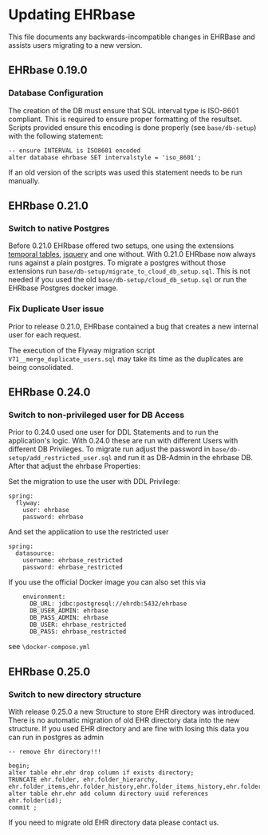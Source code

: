 # Updating EHRbase

This file documents any backwards-incompatible changes in EHRBase and
assists users migrating to a new version.

## EHRbase 0.19.0

### Database Configuration

The creation of the DB must ensure that SQL interval type is ISO-8601 compliant. This is required to ensure proper
formatting of the resultset.
Scripts provided ensure this encoding is done properly (see `base/db-setup`) with the following statement:

```
-- ensure INTERVAL is ISO8601 encoded
alter database ehrbase SET intervalstyle = 'iso_8601';
```

If an old version of the scripts was used this statement needs to be run manually.

## EHRbase 0.21.0

### Switch to native Postgres

Before 0.21.0 EHRbase offered two setups, one using the
extensions   [temporal tables](https://github.com/arkhipov/temporal_tables),
[jsquery](https://github.com/postgrespro/jsquery) and one without. With 0.21.0 EHRbase now always runs against a plain
postgres.
To migrate a postgres without those extensions run `base/db-setup/migrate_to_cloud_db_setup.sql`. This is not needed if
you used the old `base/db-setup/cloud_db_setup.sql`
or run the EHRbase Postgres docker image.

### Fix Duplicate User issue
Prior to release 0.21.0, EHRbase contained a bug that creates a new internal user for each request.

The execution of the Flyway migration script `V71__merge_duplicate_users.sql` may take its time as the duplicates are
being consolidated.

## EHRbase 0.24.0

### Switch to non-privileged user for DB Access

Prior to 0.24.0 used one user for DDL Statements and to run the application's logic. With 0.24.0 these are run with different Users with different DB Privileges.
To migrate run adjust the password in `base/db-setup/add_restricted_user.sql` and run it as DB-Admin in the ehrbase DB. 
After that adjust the ehrbase Properties:

Set the migration to use the user with DDL Privilege:
```
spring:
  flyway:
    user: ehrbase
    password: ehrbase
```
And set the application to use the restricted user
```
spring:
  datasource:
    username: ehrbase_restricted
    password: ehrbase_restricted
```

If you use the official Docker image you can also set this via

```
    environment:
      DB_URL: jdbc:postgresql://ehrdb:5432/ehrbase
      DB_USER_ADMIN: ehrbase
      DB_PASS_ADMIN: ehrbase
      DB_USER: ehrbase_restricted
      DB_PASS: ehrbase_restricted
```

see `\docker-compose.yml `

## EHRbase 0.25.0

### Switch to new directory structure

With release 0.25.0 a new Structure to store EHR directory was introduced. There is no automatic migration of old EHR
directory data into the new structure.
If you used EHR directory and are fine with losing this data you can run in postgres as admin

```
-- remove Ehr directory!!!

begin;
alter table ehr.ehr drop column if exists directory;
TRUNCATE ehr.folder, ehr.folder_hierarchy, ehr.folder_items,ehr.folder_history,ehr.folder_items_history,ehr.folder_hierarchy_history;
alter table ehr.ehr add column directory uuid references ehr.folder(id);
commit ;
```

If you need to migrate old EHR directory data please contact us.
